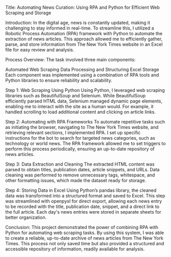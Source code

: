 Title: Automating News Curation: Using RPA and Python for Efficient Web Scraping and Storage

Introduction: In the digital age, news is constantly updated, making it challenging to stay informed in real-time. To streamline this, I utilized a Robotic Process Automation (RPA) framework with Python to automate the extraction of news articles. This approach allowed me to efficiently gather, parse, and store information from The New York Times website in an Excel file for easy review and analysis.

Process Overview: The task involved three main components:

Automated Web Scraping
Data Processing and Structuring
Excel Storage
Each component was implemented using a combination of RPA tools and Python libraries to ensure reliability and scalability.

Step 1: Web Scraping Using Python
Using Python, I leveraged web scraping libraries such as BeautifulSoup and Selenium. While BeautifulSoup efficiently parsed HTML data, Selenium managed dynamic page elements, enabling me to interact with the site as a human would. For example, it handled scrolling to load additional content and clicking on article links.

Step 2: Automating with RPA Frameworks
To automate repetitive tasks such as initiating the browser, navigating to The New York Times website, and retrieving relevant sections, I implemented RPA. I set up specific instructions for the bot to search for targeted news categories, such as technology or world news. The RPA framework allowed me to set triggers to perform this process periodically, ensuring an up-to-date repository of news articles.

Step 3: Data Extraction and Cleaning
The extracted HTML content was parsed to obtain titles, publication dates, article snippets, and URLs. Data cleaning was performed to remove unnecessary tags, whitespace, and other formatting issues, which made the dataset ready for storage.

Step 4: Storing Data in Excel
Using Python’s pandas library, the cleaned data was transformed into a structured format and saved to Excel. This step was streamlined with openpyxl for direct export, allowing each news entry to be recorded with the title, publication date, snippet, and a direct link to the full article. Each day's news entries were stored in separate sheets for better organization.

Conclusion: This project demonstrated the power of combining RPA with Python for automating web scraping tasks. By using this system, I was able to create a reliable, up-to-date archive of news articles from The New York Times. This process not only saved time but also provided a structured and accessible repository of information, readily available for analysis.

